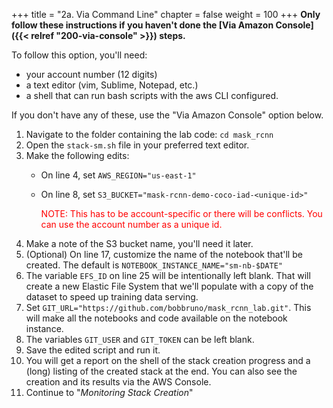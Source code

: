 +++
title = "2a. Via Command Line"
chapter = false
weight = 100
+++
**Only follow these instructions if you haven't done the [Via Amazon Console]({{< relref "200-via-console" >}}) steps.**

To follow this option, you'll need:

- your account number (12 digits)
- a text editor (vim, Sublime, Notepad, etc.)
- a shell that can run bash scripts with the aws CLI configured.

If you don't have any of these, use the "Via Amazon Console" option below.

1. Navigate to the folder containing the lab code:
	`cd mask_rcnn`
1. Open the `stack-sm.sh` file in your preferred text editor.
2. Make the following edits:
	- On line 4, set `AWS_REGION="us-east-1"`
	- On line 8, set `S3_BUCKET="mask-rcnn-demo-coco-iad-<unique-id>"`
	
		<font color="red">NOTE: This has to be account-specific or there will be conflicts. You can use the account number as a unique id.</font>
1. Make a note of the S3 bucket name, you'll need it later.
1. (Optional) On line 17, customize the name of the notebook that'll be created. The default is `NOTEBOOK_INSTANCE_NAME="sm-nb-$DATE"`
2. The variable `EFS_ID` on line 25 will be intentionally left blank. That will create a new Elastic File System that we'll populate with a copy of the dataset to speed up training data serving.
2. Set `GIT_URL="https://github.com/bobbruno/mask_rcnn_lab.git"`. This will make all the notebooks and code available on the notebook instance.
3. The variables `GIT_USER` and `GIT_TOKEN` can be left blank.
4. Save the edited script and run it.
5. You will get a report on the shell of the stack creation progress and a (long) listing of the created stack at the end. You can also see the creation and its results via the AWS Console.
6. Continue to "*Monitoring Stack Creation*"